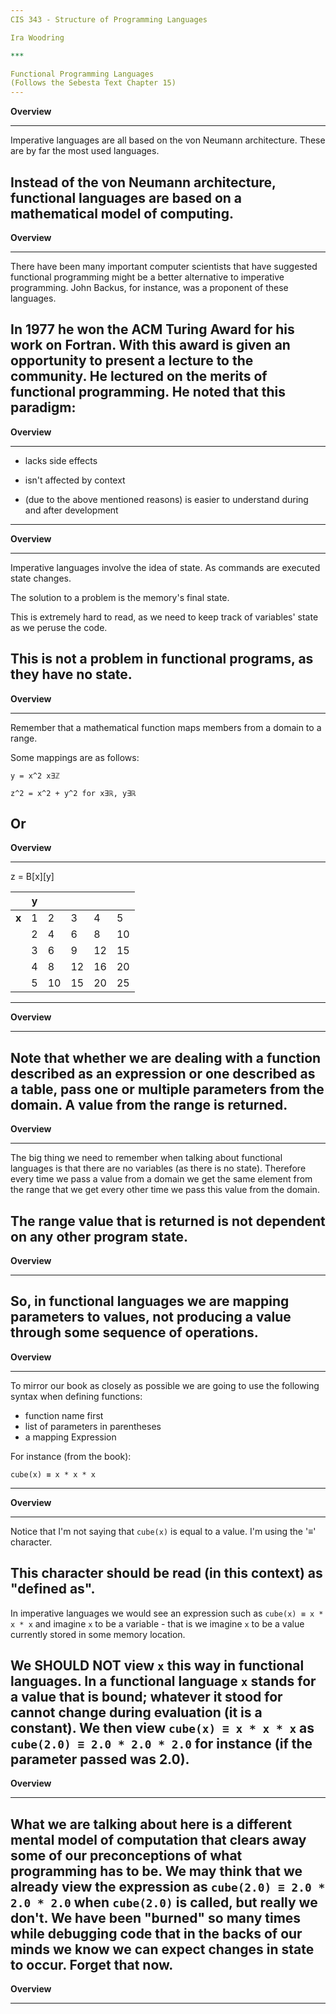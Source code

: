 ```yaml
---
CIS 343 - Structure of Programming Languages

Ira Woodring

***

Functional Programming Languages
(Follows the Sebesta Text Chapter 15)
---
```

**Overview**
***

Imperative languages are all based on the von Neumann architecture.  These are by far the most used languages.

Instead of the von Neumann architecture, functional languages are based on a mathematical model of computing.
---
**Overview**
***

There have been many important computer scientists that have suggested functional programming might be a better alternative to imperative programming.  John Backus, for instance, was a proponent of these languages.

In 1977 he won the ACM Turing Award for his work on Fortran.  With this award is given an opportunity to present a lecture to the community.  He lectured on the merits of functional programming.  He noted that this paradigm:
---
**Overview**
***

- lacks side effects

- isn't affected by context

- (due to the above mentioned reasons) is easier to understand during and after development
---
**Overview**
***

Imperative languages involve the idea of state.  As commands are executed state changes.

The solution to a problem is the memory's final state.

This is extremely hard to read, as we need to keep track of variables' state as we peruse the code.

This is not a problem in functional programs, as they have no state.
---
**Overview**
***

Remember that a mathematical function maps members from a domain to a range.

Some mappings are as follows:

```
y = x^2 x∃ℤ

z^2 = x^2 + y^2 for x∃ℝ, y∃ℝ
```

Or
---
**Overview**
***

z = B[x][y]

|   | y |    |    |    |    |
|---|---|----|----|----|----|
| **x** | 1 | 2  | 3  | 4  | 5  |
|   | 2 | 4  | 6  | 8  | 10 |
|   | 3 | 6  | 9  | 12 | 15 |
|   | 4 | 8  | 12 | 16 | 20 |
|   | 5 | 10 | 15 | 20 | 25 |
---
**Overview**
***

Note that whether we are dealing with a function described as an expression or one described as a table, pass one or multiple parameters from the domain.  A value from the range is returned.
---
**Overview**
***

The big thing we need to remember when talking about functional languages is that there are no variables (as there is no state).  Therefore every time we pass a value from a domain we get the same element from the range that we get every other time we pass this value from the domain.

The range value that is returned is **not** dependent on any other program state.
---
**Overview**
***

So, in functional languages we are mapping parameters to values, **not** producing a value through some sequence of operations.
---
**Overview**
***

To mirror our book as closely as possible we are going to use the following syntax when defining functions:

  - function name first
  - list of parameters in parentheses
  - a mapping Expression

For instance (from the book):

```
cube(x) ≡ x * x * x
```
---
**Overview**
***

Notice that I'm not saying that ```cube(x)``` is equal to a value.  I'm using the '≡' character.

This character should be read (in this context) as "defined as".
---
In imperative languages we would see an expression such as ```cube(x) ≡ x * x * x``` and imagine ```x``` to be a variable - that is we imagine ```x``` to be a value currently stored in some memory location.

We SHOULD NOT view ```x``` this way in functional languages.  In a functional language ```x``` stands for a value that is bound; whatever it stood for cannot change during evaluation (it is a constant).  We then view ```cube(x) ≡ x * x * x``` as ```cube(2.0) ≡ 2.0 * 2.0 * 2.0``` for instance (if the parameter passed was 2.0).
---
**Overview**
***

What we are talking about here is a different mental model of computation that clears away some of our preconceptions of what programming has to be.  We may think that we already view the expression as ```cube(2.0) ≡ 2.0 * 2.0 * 2.0``` when ```cube(2.0)``` is called, but really we don't.  We have been "burned" so many times while debugging code that in the backs of our minds we know we can expect changes in state to occur.  Forget that now.
---
**Overview**
***
